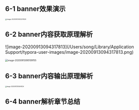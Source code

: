 ## 6-1 banner效果演示

<img src="https://tva1.sinaimg.cn/large/007S8ZIlgy1gios0jjjuwj31a20u0103.jpg" alt="image-20200913093231929" style="zoom: 33%;" />



## 6-2 banner内容获取原理解析

![image-20200913094317813](/Users/song/Library/Application Support/typora-user-images/image-20200913094317813.png)



<img src="https://tva1.sinaimg.cn/large/007S8ZIlgy1giosb63hs0j32400rytri.jpg" alt="image-20200913095109155" style="zoom: 50%;" />

## 6-3 banner内容输出原理解析



<img src="/Users/song/Library/Application Support/typora-user-images/image-20200913100641634.png" alt="image-20200913100641634" style="zoom:30%;" />





## 6-4 banner解析章节总结







